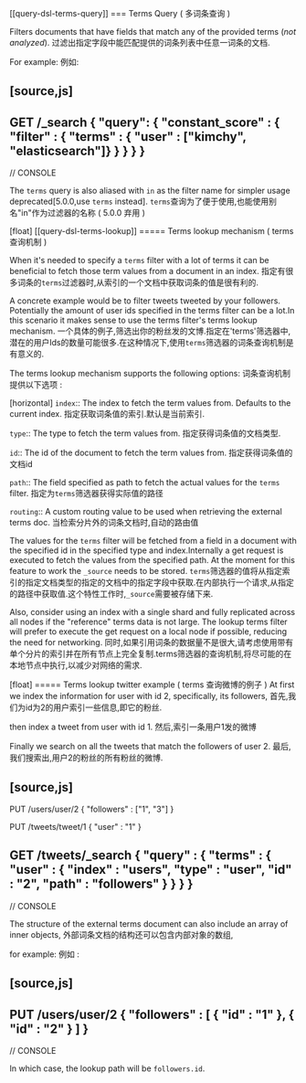 [[query-dsl-terms-query]]
=== Terms Query ( 多词条查询 )

Filters documents that have fields that match any of the provided terms
(*not analyzed*).
过滤出指定字段中能匹配提供的词条列表中任意一词条的文档.

For example:
例如:

[source,js]
--------------------------------------------------
GET /_search
{
    "query": {
        "constant_score" : {
            "filter" : {
                "terms" : { "user" : ["kimchy", "elasticsearch"]}
            }
        }
    }
}
--------------------------------------------------
// CONSOLE

The `terms` query is also aliased with `in` as the filter name for simpler usage deprecated[5.0.0,use `terms` instead].
`terms`查询为了便于使用,也能使用别名"in"作为过滤器的名称 ( 5.0.0 弃用 )

[float]
[[query-dsl-terms-lookup]]
===== Terms lookup mechanism ( terms 查询机制 )

When it's needed to specify a `terms` filter with a lot of terms it can be beneficial to fetch those term values from a document in an index.
指定有很多词条的`terms`过滤器时,从索引的一个文档中获取词条的值是很有利的.

A concrete example would be to filter tweets tweeted by your followers. Potentially the amount of user ids specified in the terms filter can be a lot.In this scenario it makes sense to use the terms filter's terms lookup mechanism.
一个具体的例子,筛选出你的粉丝发的文博.指定在'terms'筛选器中,潜在的用户Ids的数量可能很多.在这种情况下,使用`terms`筛选器的词条查询机制是有意义的.

The terms lookup mechanism supports the following options:
词条查询机制提供以下选项 :

[horizontal]
`index`::
    The index to fetch the term values from. Defaults to the current index.
    指定获取词条值的索引.默认是当前索引.

`type`::
    The type to fetch the term values from.
    指定获得词条值的文档类型.

`id`::
    The id of the document to fetch the term values from.
    指定获得词条值的文档id

`path`::
    The field specified as path to fetch the actual values for the `terms` filter.
    指定为`terms`筛选器获得实际值的路径

`routing`::
    A custom routing value to be used when retrieving the external terms doc.
    当检索分片外的词条文档时,自动的路由值

The values for the `terms` filter will be fetched from a field in a document with the specified id in the specified type and index.Internally a get request is executed to fetch the values from the
specified path. At the moment for this feature to work the `_source` needs to be stored.
`terms`筛选器的值将从指定索引的指定文档类型的指定的文档中的指定字段中获取.在内部执行一个请求,从指定的路径中获取值.这个特性工作时,`_source`需要被存储下来.

Also, consider using an index with a single shard and fully replicated across all nodes if the "reference" terms data is not large. The lookup
terms filter will prefer to execute the get request on a local node if possible, reducing the need for networking.
同时,如果引用词条的数据量不是很大,请考虑使用带有单个分片的索引并在所有节点上完全复制.terms筛选器的查询机制,将尽可能的在本地节点中执行,以减少对网络的需求.

[float]
===== Terms lookup twitter example ( terms 查询微博的例子 )
At first we index the information for user with id 2, specifically, its followers,
首先,我们为id为2的用户索引一些信息,即它的粉丝.

then index a tweet from user with id 1.
然后,索引一条用户1发的微博

Finally we search on all the tweets that match the followers of user 2.
最后,我们搜索出,用户2的粉丝的所有粉丝的微博.

[source,js]
--------------------------------------------------
PUT /users/user/2
{
    "followers" : ["1", "3"]
}

PUT /tweets/tweet/1
{
    "user" : "1"
}

GET /tweets/_search
{
    "query" : {
        "terms" : {
            "user" : {
                "index" : "users",
                "type" : "user",
                "id" : "2",
                "path" : "followers"
            }
        }
    }
}
--------------------------------------------------
// CONSOLE

The structure of the external terms document can also include an array of inner objects,
外部词条文档的结构还可以包含内部对象的数组,

for example:
例如 :

[source,js]
--------------------------------------------------
PUT /users/user/2
{
 "followers" : [
   {
     "id" : "1"
   },
   {
     "id" : "2"
   }
 ]
}
--------------------------------------------------
// CONSOLE

In which case, the lookup path will be `followers.id`.
